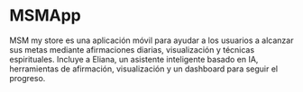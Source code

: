 # MSMApp
MSM my store es una aplicación móvil para ayudar a los usuarios a alcanzar sus metas mediante afirmaciones diarias, visualización y técnicas espirituales. Incluye a Eliana, un asistente inteligente basado en IA, herramientas de afirmación, visualización y un dashboard para seguir el progreso.
